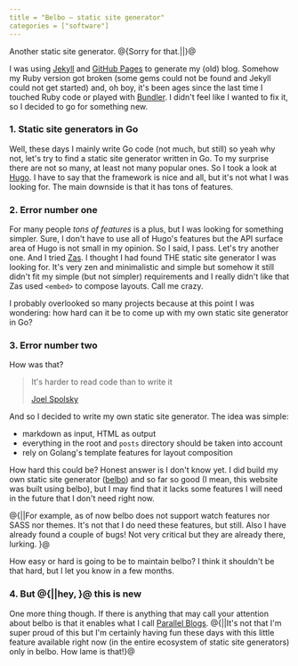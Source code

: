 ```yaml
---
title = "Belbo — static site generator"
categories = ["software"]
---
```


Another static site generator. @{Sorry for that.||}@

I was using [Jekyll](https://jekyllrb.com/) and [GitHub Pages](https://pages.github.com/)
to generate my (old) blog. Somehow my Ruby version got broken (some gems
could not be found and Jekyll could not get started) and, oh boy, it's been 
ages since the last time I touched Ruby code or played with 
[Bundler](https://bundler.io/). I didn't feel like I wanted to fix it, so I 
decided to go for something new. 

### 1. Static site generators in Go

Well, these days I mainly write Go code (not much, but still) so yeah why not, 
let's try to find a static site generator written in Go. To my surprise there are not so 
many, at least not many popular ones. So I took a look at [Hugo](https://gohugo.io/). 
I have to say that the framework is nice and all, but it's not what I was looking for. 
The main downside is that it has tons of features. 

### 2. Error number one

For many people *tons of features* is a plus, but I was looking for something simpler. 
Sure, I don't have to use all of Hugo's features but the API surface area of Hugo is 
not small in my opinion. So I said, I pass. Let's try another one. And I tried
[Zas](https://github.com/imdario/zas). I thought I had found THE static site generator
I was looking for. It's very zen and minimalistic and simple but somehow it still didn't fit
my simple (but not simpler) requirements and I really didn't like that Zas
used `<embed>` to compose layouts. Call me crazy.

I probably overlooked so many projects because at this point I was wondering: how hard
can it be to come up with my own static site generator in Go?

### 3. Error number two

How was that?

> It's harder to read code than to write it
> 
> [Joel Spolsky](https://www.joelonsoftware.com/2000/04/06/things-you-should-never-do-part-i/)

And so I decided to write my own static site generator. The idea was simple:

- markdown as input, HTML as output
- everything in the root and `posts` directory should be taken into account
- rely on Golang's template features for layout composition

How hard this could be? Honest answer is I don't know yet. I did build my own
static site generator ([belbo](https://github.com/lessmarcos/belbo)) and so far so good
(I mean, this website was built using belbo), but I may find that it lacks some features
I will need in the future that I don't need right now. 

@{||For example, as of now belbo does not support watch features nor SASS nor themes. It's
not that I do need these features, but still. Also I have already found a couple of bugs!
Not very critical but they are already there, lurking.
}@

How easy or hard is going to be to maintain belbo? I think it shouldn't be that hard, 
but I let you know in a few months.

### 4. But @{||hey, }@ this is new

One more thing though. If there is anything that may call your attention about belbo
is that it enables what I call 
[Parallel Blogs](https://lessmarcos.com/posts/2020/08/parallel-blogs/).
@{||It's not that I'm super proud of this but I'm certainly having fun these days with
this little feature available right now (in the entire ecosystem of static site generators) 
only in belbo. How lame is that!}@
